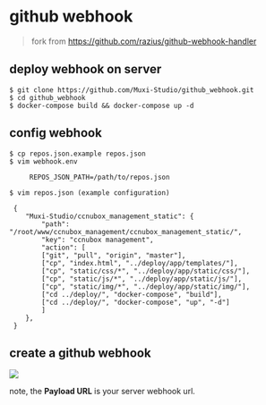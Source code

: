 # github webhook

> fork from https://github.com/razius/github-webhook-handler

## deploy webhook on server

    $ git clone https://github.com/Muxi-Studio/github_webhook.git
    $ cd github_webhook
    $ docker-compose build && docker-compose up -d

## config webhook

    $ cp repos.json.example repos.json
    $ vim webhook.env

         REPOS_JSON_PATH=/path/to/repos.json

    $ vim repos.json (example configuration)

	 {
	    "Muxi-Studio/ccnubox_management_static": {
	        "path": "/root/www/ccnubox_management/ccnubox_management_static/",
	        "key": "ccnubox management",
	        "action": [
	 		["git", "pull", "origin", "master"],
	 		["cp", "index.html", "../deploy/app/templates/"],
	 		["cp", "static/css/*", "../deploy/app/static/css/"],
	 		["cp", "static/js/*", "../deploy/app/static/js/"],
	 		["cp", "static/img/*", "../deploy/app/static/img/"],
	 		["cd ../deploy/", "docker-compose", "build"],
	 		["cd ../deploy/", "docker-compose", "up", "-d"]
	        ]
	    },
	 }
	 
## create a github webhook

![](https://cloud.githubusercontent.com/assets/10671733/21210302/d275a5b2-c2b4-11e6-994f-9cf6b5718c68.png) <br/>

note, the **Payload URL** is your server webhook url.
